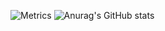 ![Metrics](https://metrics.lecoq.io/luis-07?template=classic&base.community=0&base.repositories=0&base.metadata=0&lines=1&introduction=1&languages=1&isocalendar=1&people=1&introduction.title=true&isocalendar.duration=half-year&languages.colors=github&languages.threshold=0%25&people.limit=28&people.size=28&people.types=followers%2C%20following&people.identicons=false&people.shuffle=false&config.timezone=Europe%2FBerlin)
![Anurag's GitHub stats](https://github-readme-stats.vercel.app/api?username=luis-07&show_icons=true&theme=radical)
